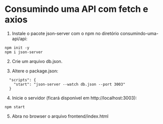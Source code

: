 # Consumindo uma API com fetch e axios

1. Instale o pacote json-server com o npm no diretório consumindo-uma-api/api:
```
npm init -y
npm i json-server
```

2. Crie um arquivo db.json.

3. Altere o package.json:
```
  "scripts": {
    "start": "json-server --watch db.json --port 3003"
  }
```

4. Inicie o servidor (ficará disponível em http://localhost:3003):
```
npm start
```

5. Abra no browser o arquivo frontend/index.html
